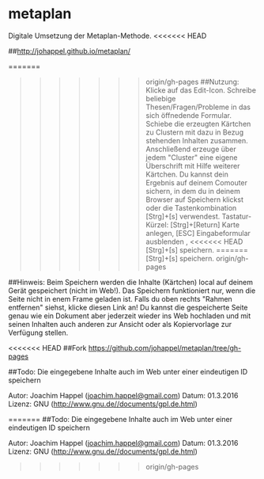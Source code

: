 # metaplan

Digitale Umsetzung der Metaplan-Methode. 
<<<<<<< HEAD

##http://johappel.github.io/metaplan/

=======
        
>>>>>>> origin/gh-pages
##Nutzung:
  Klicke auf das Edit-Icon. Schreibe beliebige Thesen/Fragen/Probleme in das sich öffnedende Formular. 
  Schiebe die erzeugten Kärtchen zu Clustern mit dazu in Bezug stehenden Inhalten zusammen. 
  Anschließend erzeuge über jedem "Cluster" eine eigene Überschrift mit Hilfe weiterer Kärtchen.
  Du kannst dein Ergebnis auf deinem Comouter sichern, in dem du in deinem Browser auf Speichern klickst 
  oder die Tastenkombination [Strg]+[s] verwendest. Tastatur-Kürzel: 
  [Strg]+[Return] Karte anlegen,
  [ESC] Eingabeformular ausblenden ,
<<<<<<< HEAD
  [Strg]+[s] speichern.
=======
  [Strg]+[s] speichern. 
>>>>>>> origin/gh-pages

##Hinweis:
  Beim Speichern werden die Inhalte (Kärtchen) local auf deinem Gerät gespeichert (nicht im Web!).
  Das Speichern funktioniert nur, wenn die Seite nicht in enem Frame geladen ist. 
  Falls du oben rechts "Rahmen entfernen" siehst, klicke diesen Link an!
  Du kannst die gespeicherte Seite genau wie ein Dokument aber jederzeit wieder ins Web hochladen und
  mit seinen Inhalten auch anderen zur Ansicht oder als Kopiervorlage zur Verfügung stellen.
  
<<<<<<< HEAD
##Fork
https://github.com/johappel/metaplan/tree/gh-pages

##Todo: 
Die eingegebene Inhalte auch im Web unter einer eindeutigen ID speichern


Autor: Joachim Happel (joachim.happel@gmail.com)
Datum: 01.3.2016
Lizenz: GNU (http://www.gnu.de//documents/gpl.de.html)


=======
##Todo: 
Die eingegebene Inhalte auch im Web unter einer eindeutigen ID speichern
      
Autor: Joachim Happel (joachim.happel@gmail.com)
Datum: 01.3.2016
Lizenz: GNU (http://www.gnu.de//documents/gpl.de.html)
>>>>>>> origin/gh-pages
